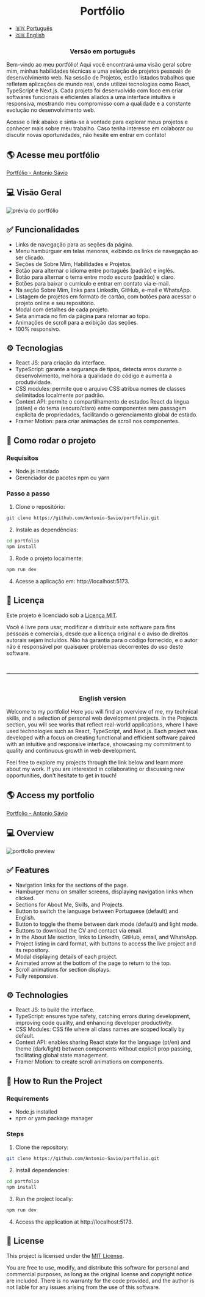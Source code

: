 <h1 align="center"> Portfólio</h1>

<ul>
  <li><a href="#pt">🇧🇷 Português</a></li>
  <li><a href="#eng">🇬🇧 English</a></li>
</ul>

<h3 align="center">Versão em português</h3>

<section id="pt">
  <p>Bem-vindo ao meu portfólio! Aqui você encontrará uma visão geral sobre mim, minhas habilidades técnicas e uma seleção de projetos pessoais de desenvolvimento web. Na sessão de Projetos, estão listados trabalhos que refletem aplicações de mundo real, onde utilizei tecnologias como React, TypeScript e Next.js. Cada projeto foi desenvolvido com foco em criar softwares funcionais e eficientes aliados a uma interface intuitiva e responsiva, mostrando meu compromisso com a qualidade e a constante evolução no desenvolvimento web.</p>

  <p>Acesse o link abaixo e sinta-se à vontade para explorar meus projetos e conhecer mais sobre meu trabalho. Caso tenha interesse em colaborar ou discutir novas oportunidades, não hesite em entrar em contato!</p>

  ## 🌎 Acesse meu portfólio
  [Portfólio - Antonio Sávio](https://portfolio-antonio-savios-projects.vercel.app)

  ## 💻 Visão Geral
  <img src="src/assets/animated-images/portfolio.webp" alt="prévia do portfólio">

  ## ✅ Funcionalidades
  - Links de navegação para as seções da página.
  - Menu hambúrguer em telas menores, exibindo os links de navegação ao ser clicado.
  - Seções de Sobre Mim, Habilidades e Projetos.
  - Botão para alternar o idioma entre português (padrão) e inglês.
  - Botão para alternar o tema entre modo escuro (padrão) e claro.
  - Botões para baixar o currículo e entrar em contato via e-mail.
  - Na seção Sobre Mim, links para LinkedIn, GitHub, e-mail e WhatsApp.
  - Listagem de projetos em formato de cartão, com botões para acessar o projeto online e seu repositório.
  - Modal com detalhes de cada projeto.
  - Seta animada no fim da página para retornar ao topo.
  - Animações de scroll para a exibição das seções.
  - 100% responsivo.

  ## ⚙️ Tecnologias
  - React JS: para criação da interface.
  - TypeScript: garante a segurança de tipos, detecta erros durante o desenvolvimento, melhora a qualidade do código e aumenta a produtividade.
  - CSS modules: permite que o arquivo CSS atribua nomes de classes delimitados localmente por padrão.
  - Context API: permite o compartilhamento de estados React da língua (pt/en) e do tema (escuro/claro) entre componentes sem passagem explícita de propriedades, facilitando o gerenciamento global de estado.
  - Framer Motion: para criar animações de scroll nos componentes.

  ## 🚀 Como rodar o projeto
  ### Requisitos
  - Node.js instalado
  - Gerenciador de pacotes npm ou yarn

  ### Passo a passo
  1. Clone o repositório:

  ```bash
  git clone https://github.com/Antonio-Savio/portfolio.git
  ```
  2. Instale as dependências:

  ```bash
  cd portfolio
  npm install
  ```

  3. Rode o projeto localmente:

  ```bash
  npm run dev
  ```
  4. Acesse a aplicação em: http://localhost:5173.

  ## 📄 Licença
  Este projeto é licenciado sob a [Licença MIT](LICENSE).

  Você é livre para usar, modificar e distribuir este software para fins pessoais e comerciais, desde que a licença original e o aviso de direitos autorais sejam incluídos. Não há garantia para o código fornecido, e o autor não é responsável por quaisquer problemas decorrentes do uso deste software.
</section>

<br/>

---
<br/>

<h3 align="center">English version</h3>

<section id="eng">
  <p>Welcome to my portfolio! Here you will find an overview of me, my technical skills, and a selection of personal web development projects. In the Projects section, you will see works that reflect real-world applications, where I have used technologies such as React, TypeScript, and Next.js. Each project was developed with a focus on creating functional and efficient software paired with an intuitive and responsive interface, showcasing my commitment to quality and continuous growth in web development.</p>
  
  <p>Feel free to explore my projects through the link below and learn more about my work. If you are interested in collaborating or discussing new opportunities, don't hesitate to get in touch!</p>

  ## 🌎 Access my portfolio
  [Portfolio - Antonio Sávio](https://portfolio-antonio-savios-projects.vercel.app)

  ## 💻 Overview
  <img src="src/assets/animated-images/portfolio.webp" alt="portfolio preview">

  ## ✅ Features
  - Navigation links for the sections of the page.
  - Hamburger menu on smaller screens, displaying navigation links when clicked.
  - Sections for About Me, Skills, and Projects.
  - Button to switch the language between Portuguese (default) and English.
  - Button to toggle the theme between dark mode (default) and light mode.
  - Buttons to download the CV and contact via email.
  - In the About Me section, links to LinkedIn, GitHub, email, and WhatsApp.
  - Project listing in card format, with buttons to access the live project and its repository.
  - Modal displaying details of each project.
  - Animated arrow at the bottom of the page to return to the top.
  - Scroll animations for section displays.
  - Fully responsive.

  ## ⚙️ Technologies
  - React JS: to build the interface.
  - TypeScript: ensures type safety, catching errors during development, improving code quality, and enhancing developer productivity.
  - CSS Modules: CSS file where all class names are scoped locally by default.
  - Context API: enables sharing React state for the language (pt/en) and theme (dark/light) between components without explicit prop passing, facilitating global state management.
  - Framer Motion: to create scroll animations on components.

  ## 🚀 How to Run the Project
  ### Requirements
  - Node.js installed
  - npm or yarn package manager

  ### Steps
  1. Clone the repository:

  ```bash
  git clone https://github.com/Antonio-Savio/portfolio.git
  ```
  2. Install dependencies:

  ```bash
  cd portfolio
  npm install
  ```

  3. Run the project locally:

  ```bash
  npm run dev
  ```
  4. Access the application at http://localhost:5173.

  ## 📄 License

  This project is licensed under the [MIT License](LICENSE).

  You are free to use, modify, and distribute this software for personal and commercial purposes, as long as the original license and copyright notice are included. There is no warranty for the code provided, and the author is not liable for any issues arising from the use of this software.
  
</section>